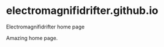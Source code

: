 # electromagnifidrifter.github.io
Electromagnifidrifter home page

Amazing home page.  

  
    
  
          
                
                                
                
            
  
          

  
  
    

        
  

    
    
    

  
  



    
  

  

  
    
  
  


    
    





    
  

  
  
  

  
  


     









  









